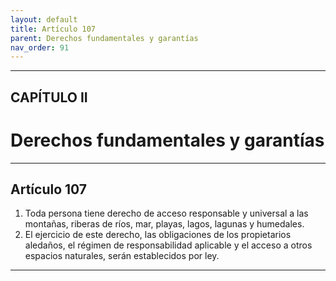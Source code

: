 ```yaml
---
layout: default
title: Artículo 107
parent: Derechos fundamentales y garantías
nav_order: 91
---
```


---

## CAPÍTULO II
# Derechos fundamentales y garantías

---

## Artículo 107

1. Toda persona tiene derecho de acceso responsable y universal a las montañas, riberas de ríos, mar, playas, lagos, lagunas y humedales.
2. El ejercicio de este derecho, las obligaciones de los propietarios aledaños, el régimen de responsabilidad aplicable y el acceso a otros espacios naturales, serán establecidos por ley.

---
